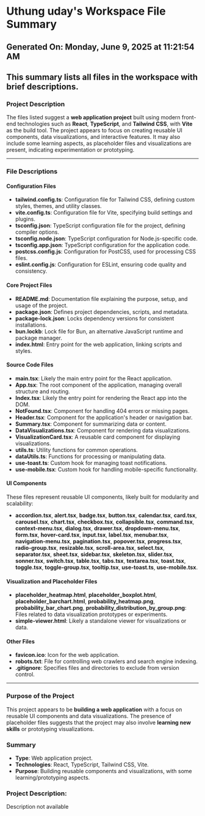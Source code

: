 # Uthung uday's Workspace File Summary
## Generated On: Monday, June 9, 2025 at 11:21:54 AM
This summary lists all files in the workspace with brief descriptions.
---
### Project Description
The files listed suggest a **web application project** built using modern front-end technologies such as **React**, **TypeScript**, and **Tailwind CSS**, with **Vite** as the build tool. The project appears to focus on creating reusable UI components, data visualizations, and interactive features. It may also include some learning aspects, as placeholder files and visualizations are present, indicating experimentation or prototyping.

---

### File Descriptions

#### **Configuration Files**
- **tailwind.config.ts**: Configuration file for Tailwind CSS, defining custom styles, themes, and utility classes.
- **vite.config.ts**: Configuration file for Vite, specifying build settings and plugins.
- **tsconfig.json**: TypeScript configuration file for the project, defining compiler options.
- **tsconfig.node.json**: TypeScript configuration for Node.js-specific code.
- **tsconfig.app.json**: TypeScript configuration for the application code.
- **postcss.config.js**: Configuration for PostCSS, used for processing CSS files.
- **eslint.config.js**: Configuration for ESLint, ensuring code quality and consistency.

#### **Core Project Files**
- **README.md**: Documentation file explaining the purpose, setup, and usage of the project.
- **package.json**: Defines project dependencies, scripts, and metadata.
- **package-lock.json**: Locks dependency versions for consistent installations.
- **bun.lockb**: Lock file for Bun, an alternative JavaScript runtime and package manager.
- **index.html**: Entry point for the web application, linking scripts and styles.

#### **Source Code Files**
- **main.tsx**: Likely the main entry point for the React application.
- **App.tsx**: The root component of the application, managing overall structure and routing.
- **Index.tsx**: Likely the entry point for rendering the React app into the DOM.
- **NotFound.tsx**: Component for handling 404 errors or missing pages.
- **Header.tsx**: Component for the application's header or navigation bar.
- **Summary.tsx**: Component for summarizing data or content.
- **DataVisualizations.tsx**: Component for rendering data visualizations.
- **VisualizationCard.tsx**: A reusable card component for displaying visualizations.
- **utils.ts**: Utility functions for common operations.
- **dataUtils.ts**: Functions for processing or manipulating data.
- **use-toast.ts**: Custom hook for managing toast notifications.
- **use-mobile.tsx**: Custom hook for handling mobile-specific functionality.

#### **UI Components**
These files represent reusable UI components, likely built for modularity and scalability:
- **accordion.tsx**, **alert.tsx**, **badge.tsx**, **button.tsx**, **calendar.tsx**, **card.tsx**, **carousel.tsx**, **chart.tsx**, **checkbox.tsx**, **collapsible.tsx**, **command.tsx**, **context-menu.tsx**, **dialog.tsx**, **drawer.tsx**, **dropdown-menu.tsx**, **form.tsx**, **hover-card.tsx**, **input.tsx**, **label.tsx**, **menubar.tsx**, **navigation-menu.tsx**, **pagination.tsx**, **popover.tsx**, **progress.tsx**, **radio-group.tsx**, **resizable.tsx**, **scroll-area.tsx**, **select.tsx**, **separator.tsx**, **sheet.tsx**, **sidebar.tsx**, **skeleton.tsx**, **slider.tsx**, **sonner.tsx**, **switch.tsx**, **table.tsx**, **tabs.tsx**, **textarea.tsx**, **toast.tsx**, **toggle.tsx**, **toggle-group.tsx**, **tooltip.tsx**, **use-toast.ts**, **use-mobile.tsx**.

#### **Visualization and Placeholder Files**
- **placeholder_heatmap.html**, **placeholder_boxplot.html**, **placeholder_barchart.html**, **probability_heatmap.png**, **probability_bar_chart.png**, **probability_distribution_by_group.png**: Files related to data visualization prototypes or experiments.
- **simple-viewer.html**: Likely a standalone viewer for visualizations or data.

#### **Other Files**
- **favicon.ico**: Icon for the web application.
- **robots.txt**: File for controlling web crawlers and search engine indexing.
- **.gitignore**: Specifies files and directories to exclude from version control.

---

### Purpose of the Project
This project appears to be **building a web application** with a focus on reusable UI components and data visualizations. The presence of placeholder files suggests that the project may also involve **learning new skills** or prototyping visualizations.

### Summary
- **Type**: Web application project.
- **Technologies**: React, TypeScript, Tailwind CSS, Vite.
- **Purpose**: Building reusable components and visualizations, with some learning/prototyping aspects. 
### Project Description:
 Description not available

